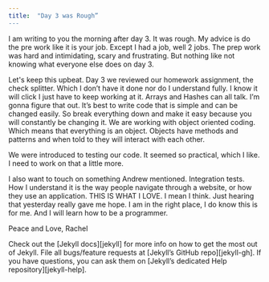 ```yaml
---
title:  "Day 3 was Rough”
---
```


I am writing to you the morning after day 3. It was rough. My advice is do the pre work like it is your job. Except I had a job, well 2 jobs. The prep work was hard and intimidating, scary and frustrating. But nothing like not knowing what everyone else does on day 3. 

Let's keep this upbeat. Day 3 we reviewed our homework assignment, the check splitter. Which I don’t have it done nor do I understand fully. I know it will click I just have to keep working at it. 
Arrays and Hashes can all talk. I’m gonna figure that out. 
It’s best to write code that is simple and can be changed easily. So break everything down and make it easy because you will constantly be changing it. 
We are working with object oriented coding. Which means that everything is an object. Objects have methods and patterns and when told to they will interact with each other. 

We were introduced to testing our code. It seemed so practical, which I like. I need to work on that a little more. 

I also want to touch on something Andrew mentioned. Integration tests. How I understand it is the way people navigate through a website, or how they use an application. THIS IS WHAT I LOVE. I mean I think. Just hearing that yesterday really gave me hope. I am in the right place, I do know this is for me. And I will learn how to be a programmer. 

Peace and Love, 
Rachel 

Check out the [Jekyll docs][jekyll] for more info on how to get the most out of Jekyll. File all bugs/feature requests at [Jekyll’s GitHub repo][jekyll-gh]. If you have questions, you can ask them on [Jekyll’s dedicated Help repository][jekyll-help].
